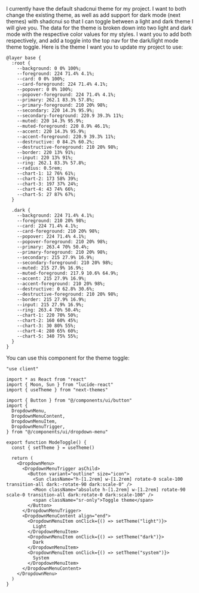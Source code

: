 I currently have the default shadcnui theme for my project. I want to both change the existing theme, as well as add support for dark mode (next themes) with shadcnui so that I can toggle between a light and dark theme I will give you. The data for the theme is broken down into two light and dark mode with the respective color values for my styles. I want you to add both respectively, and add a toggle into the top nav for the dark/light mode theme toggle. Here is the theme I want you to update my project to use:
```
@layer base {
  :root {
    --background: 0 0% 100%;
    --foreground: 224 71.4% 4.1%;
    --card: 0 0% 100%;
    --card-foreground: 224 71.4% 4.1%;
    --popover: 0 0% 100%;
    --popover-foreground: 224 71.4% 4.1%;
    --primary: 262.1 83.3% 57.8%;
    --primary-foreground: 210 20% 98%;
    --secondary: 220 14.3% 95.9%;
    --secondary-foreground: 220.9 39.3% 11%;
    --muted: 220 14.3% 95.9%;
    --muted-foreground: 220 8.9% 46.1%;
    --accent: 220 14.3% 95.9%;
    --accent-foreground: 220.9 39.3% 11%;
    --destructive: 0 84.2% 60.2%;
    --destructive-foreground: 210 20% 98%;
    --border: 220 13% 91%;
    --input: 220 13% 91%;
    --ring: 262.1 83.3% 57.8%;
    --radius: 0.5rem;
    --chart-1: 12 76% 61%;
    --chart-2: 173 58% 39%;
    --chart-3: 197 37% 24%;
    --chart-4: 43 74% 66%;
    --chart-5: 27 87% 67%;
  }

  .dark {
    --background: 224 71.4% 4.1%;
    --foreground: 210 20% 98%;
    --card: 224 71.4% 4.1%;
    --card-foreground: 210 20% 98%;
    --popover: 224 71.4% 4.1%;
    --popover-foreground: 210 20% 98%;
    --primary: 263.4 70% 50.4%;
    --primary-foreground: 210 20% 98%;
    --secondary: 215 27.9% 16.9%;
    --secondary-foreground: 210 20% 98%;
    --muted: 215 27.9% 16.9%;
    --muted-foreground: 217.9 10.6% 64.9%;
    --accent: 215 27.9% 16.9%;
    --accent-foreground: 210 20% 98%;
    --destructive: 0 62.8% 30.6%;
    --destructive-foreground: 210 20% 98%;
    --border: 215 27.9% 16.9%;
    --input: 215 27.9% 16.9%;
    --ring: 263.4 70% 50.4%;
    --chart-1: 220 70% 50%;
    --chart-2: 160 60% 45%;
    --chart-3: 30 80% 55%;
    --chart-4: 280 65% 60%;
    --chart-5: 340 75% 55%;
  }
}
```

You can use this component for the theme toggle:
```
"use client"

import * as React from "react"
import { Moon, Sun } from "lucide-react"
import { useTheme } from "next-themes"

import { Button } from "@/components/ui/button"
import {
  DropdownMenu,
  DropdownMenuContent,
  DropdownMenuItem,
  DropdownMenuTrigger,
} from "@/components/ui/dropdown-menu"

export function ModeToggle() {
  const { setTheme } = useTheme()

  return (
    <DropdownMenu>
      <DropdownMenuTrigger asChild>
        <Button variant="outline" size="icon">
          <Sun className="h-[1.2rem] w-[1.2rem] rotate-0 scale-100 transition-all dark:-rotate-90 dark:scale-0" />
          <Moon className="absolute h-[1.2rem] w-[1.2rem] rotate-90 scale-0 transition-all dark:rotate-0 dark:scale-100" />
          <span className="sr-only">Toggle theme</span>
        </Button>
      </DropdownMenuTrigger>
      <DropdownMenuContent align="end">
        <DropdownMenuItem onClick={() => setTheme("light")}>
          Light
        </DropdownMenuItem>
        <DropdownMenuItem onClick={() => setTheme("dark")}>
          Dark
        </DropdownMenuItem>
        <DropdownMenuItem onClick={() => setTheme("system")}>
          System
        </DropdownMenuItem>
      </DropdownMenuContent>
    </DropdownMenu>
  )
}
```


